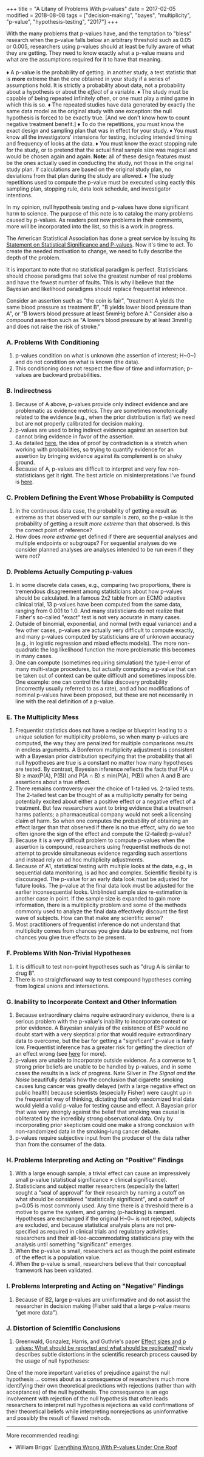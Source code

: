 +++
title = "A Litany of Problems With p-values"
date = 2017-02-05
modified = 2018-08-08
tags = ["decision-making", "bayes", "multiplicity", "p-value", "hypothesis-testing", "2017"]
+++
<p class="rquote">
With the many problems that p-values have, and the temptation to "bless" research when the p-value falls below an arbitrary threshold such as 0.05 or 0.005, researchers using p-values should at least be fully aware of what they are getting.  They need to know exactly what a p-value means and what are the assumptions required for it to have that meaning.<br><br>
♦ A p-value is the probability of getting. in another study, a test statistic that is <b>more</b> extreme than the one obtained in your study if a series of assumptions hold.  It is strictly a probability about data, not a probability about a hypothesis or about the <em>effect</em> of a variable.
♦ The study must be capable of being repeated infinitely often, or one must play a mind game in which this is so.
♦ The repeated studies have data generated by exactly the same data model as the original study with one exception: the null hypothesis is forced to be exactly true. [And we don't know how to count negative treatment benefit.]
♦ To do the repetitions, you must know the exact design and sampling plan that was in effect for your study.
♦ You must know all the investigators' intensions for testing, including intended timing and frequency of looks at the data.
♦ You must know the exact stopping rule for the study, or to pretend that the actual final sample size was magical and would be chosen again and again.  <b>Note</b>: all of these design features must be the ones actually used in conducting the study, not those in the original study plan.  If calculations are based on the original study plan, no deviations from that plan during the study are allowed.
♦ The study repetitions used to compute the p-value must be executed using eactly this sampling plan, stopping rule, data look schedule, and investigator intentions.
</p>

In my opinion, null hypothesis testing and p-values have done significant harm
to science.  The purpose of this note is to catalog the many problems
caused by p-values.  As readers post new problems in their comments,
more will be incorporated into the list, so this is a work in progress.

The American Statistical Association has done a great service by issuing
its [Statement on Statistical Significance and
P-values](http://www.amstat.org/asa/files/pdfs/P-ValueStatement.pdf).
 Now it's time to act.  To create the needed motivation to change, we
need to fully describe the depth of the problem.

It is important to note that no statistical paradigm is perfect.
 Statisticians should choose paradigms that solve the greatest number of
real problems and have the fewest number of faults.  This is why I
believe that the Bayesian and likelihood paradigms should replace
frequentist inference.

Consider an assertion such as "the coin is fair", "treatment A yields
the same blood pressure as treatment B", "B yields lower blood pressure
than A", or "B lowers blood pressure at least 5mmHg before A."  Consider
also a compound assertion such as "A lowers blood pressure by at least
3mmHg and does not raise the risk of stroke."

### A. Problems With Conditioning

1.  p-values condition on what is unknown (the assertion of interest;
    H~0~) and do not condition on what is known (the data).
2.  This conditioning does not respect the flow of time and information;
    p-values are backward probabilities.

### B. Indirectness

1.  Because of A above, p-values provide only indirect evidence and are
    problematic as evidence metrics.  They are sometimes monotonically
    related to the evidence (e.g., when the prior distribution is flat)
    we need but are not properly calibrated for decision making.
2.  p-values are used to bring indirect evidence against an assertion
    but cannot bring evidence in favor of the assertion.  
3.  As
    detailed [here](http://www.fharrell.com/2017/01/null-hypothesis-significance-testing.html),
    the idea of proof by contradiction is a stretch when working with
    probabilities, so trying to quantify evidence for an assertion by
    bringing evidence against its complement is on shaky ground.
4.  Because of A, p-values are difficult to interpret and very few
    non-statisticians get it right.  The best article on
    misinterpretations I've found
    is [here](http://www.citeulike.org/user/harrelfe/article/14042559).

### C. Problem Defining the Event Whose Probability is Computed

1.  In the continuous data case, the probability of getting a result as
    extreme as that observed with our sample is zero, so the p-value is
    the probability of getting a result *more extreme* than that
    observed.  Is this the correct point of reference?
2.  How does *more extreme* get defined if there are sequential analyses
    and multiple endpoints or subgroups?  For sequential analyses do we
    consider planned analyses are analyses intended to be run even if
    they were not?

### D. Problems Actually Computing p-values

1.  In some discrete data cases, e.g., comparing two proportions, there
    is tremendous disagreement among statisticians about how p-values
    should be calculated.  In a famous 2x2 table from an ECMO adaptive
    clinical trial, 13 p-values have been computed from the same data,
    ranging from 0.001 to 1.0.  And many statisticians do not realize
    that Fisher's so-called "exact" test is not very accurate in many
    cases.
2.  Outside of binomial, exponential, and normal (with equal variance)
    and a few other cases, p-values are actually very difficult to
    compute exactly, and many p-values computed by statisticians are of
    unknown accuracy (e.g., in logistic regression and mixed effects
    models). The more non-quadratic the log likelihood function the more
    problematic this becomes in many cases. 
3.  One can compute (sometimes requiring simulation) the type-I error of
    many multi-stage procedures, but actually computing a p-value that
    can be taken out of context can be quite difficult and sometimes
    impossible.  One example: one can control the false discovery
    probability (incorrectly usually referred to as a rate), and ad hoc
    modifications of nominal p-values have been proposed, but these are
    not necessarily in line with the real definition of a p-value.

### E. The Multiplicity Mess

1.  Frequentist statistics does not have a recipe or blueprint leading
    to a unique solution for multiplicity problems, so when many
    p-values are computed, the way they are penalized for multiple
    comparisons results in endless arguments.  A Bonferroni multiplicity
    adjustment is consistent with a Bayesian prior distribution
    specifying that the probability that all null hypotheses are true is
    a constant no matter how many hypotheses are tested.  By contrast,
    Bayesian inference reflects the facts that P(A ∪ B) ≥ max(P(A),
    P(B)) and P(A ∩ B) ≤ min(P(A), P(B)) when A and B are assertions
    about a true effect.
2.  There remains controversy over the choice of 1-tailed vs. 2-tailed
    tests.  The 2-tailed test can be thought of as a multiplicity
    penalty for being potentially excited about either a positive effect
    or a negative effect of a treatment.  But few researchers want to
    bring evidence that a treatment harms patients; a pharmaceutical
    company would not seek a licensing claim of harm.  So when one
    computes the probability of obtaining an effect larger than that
    observed if there is no true effect, why do we too often ignore the
    sign of the effect and compute the (2-tailed) p-value?
3.  Because it is a very difficult problem to compute p-values when the
    assertion is compound, researchers using frequentist methods do not
    attempt to provide simultaneous evidence regarding such assertions
    and instead rely on ad hoc multiplicity adjustments.
4.  Because of A1, statistical testing with multiple looks at the data,
    e.g., in sequential data monitoring, is ad hoc and complex.
     Scientific flexibility is discouraged.  The p-value for an early
    data look must be adjusted for future looks.  The p-value at the
    final data look must be adjusted for the earlier inconsequential
    looks.  Unblinded sample size re-estimation is another case in
    point.  If the sample size is expanded to gain more information,
    there is a multiplicity problem and some of the methods commonly
    used to analyze the final data effectively discount the first wave
    of subjects.  How can that make any scientific sense?
5.  Most practitioners of frequentist inference do not understand that
    multiplicity comes from chances you give data to be extreme, not
    from chances you give true effects to be present.

### F. Problems With Non-Trivial Hypotheses

1.  It is difficult to test non-point hypotheses such as "drug A is
    similar to drug B".
2.  There is no straightforward way to test compound hypotheses coming
    from logical unions and intersections. 

### G. Inability to Incorporate Context and Other Information

1.  Because extraordinary claims require extraordinary evidence, there
    is a serious problem with the p-value's inability to incorporate
    context or prior evidence.  A Bayesian analysis of the existence of
    ESP would no doubt start with a very skeptical prior that would
    require extraordinary data to overcome, but the bar for getting a
    "significant" p-value is fairly low. Frequentist inference has a
    greater risk for getting the direction of an effect wrong
    (see [here](http://andrewgelman.com/) for more).
2.  p-values are unable to incorporate outside evidence.  As a converse
    to 1, strong prior beliefs are unable to be handled by p-values, and
    in some cases the results in a lack of progress.  Nate Silver
    in *The Signal and the Noise* beautifully details how the conclusion
    that cigarette smoking causes lung cancer was greatly delayed (with
    a large negative effect on public health) because scientists
    (especially Fisher) were caught up in the frequentist way of
    thinking, dictating that only randomized trial data would yield a
    valid p-value for testing cause and effect.  A Bayesian prior that
    was very strongly against the belief that smoking was causal is
    obliterated by the incredibly strong observational data.  Only by
    incorporating prior skepticism could one make a strong conclusion
    with non-randomized data in the smoking-lung cancer debate.
3.  p-values require subjective input from the producer of the data
    rather than from the consumer of the data.

### H. Problems Interpreting and Acting on "Positive" Findings

1.  With a large enough sample, a trivial effect can cause an
    impressively small p-value (statistical significance ≠ clinical
    significance).
2.  Statisticians and subject matter researchers (especially the latter)
    sought a "seal of approval" for their research by naming a cutoff on
    what should be considered "statistically significant", and a cutoff
    of p=0.05 is most commonly used.  Any time there is a threshold
    there is a motive to game the system, and gaming (p-hacking) is
    rampant.  Hypotheses are exchanged if the original H~0~ is not
    rejected, subjects are excluded, and because statistical analysis
    plans are not pre-specified as required in clinical trials and
    regulatory activities, researchers and their all-too-accommodating
    statisticians play with the analysis until something "significant"
    emerges.
3.  When the p-value is small, researchers act as though the point
    estimate of the effect is a population value.
4.  When the p-value is small, researchers believe that their conceptual
    framework has been validated.  

### I. Problems Interpreting and Acting on "Negative" Findings

1.  Because of B2, large p-values are uninformative and do not assist
    the researcher in decision making (Fisher said that a large p-value
    means "get more data").

### J. Distortion of Scientific Conclusions

1.  Greenwald, Gonzalez, Harris, and Guthrie's paper [Effect sizes and p values: What should be reported and what should be replicated?](https://faculty.washington.edu/agg/pdf/Gwald_Gonz_Har_Guth_Psychophys_1996.OCR.pdf) nicely describes subtle distortions in the scientific research process caused by the usage of null hypotheses:

<p class="rquote">
One of the more important varieties of prejudince against the
null hypothesis ... comes about as a consequence of researchers
much more identifying their own theoretical predictions with
rejections (rather than with acceptances) of the null hypothesis.  The
consequence is an ego involvement with rejection of the null
hypothesis that often leads researchers to interpret null hypothesis
rejections as valid confirmations of their theoretical beliefs while
interpreting nonrejections as uninformative and possibly the result of
flawed mehods.
</p>

------
More recommended reading:

*   William Briggs' [Everything Wrong With P-values Under One Roof](http://wmbriggs.com/post/9338)
